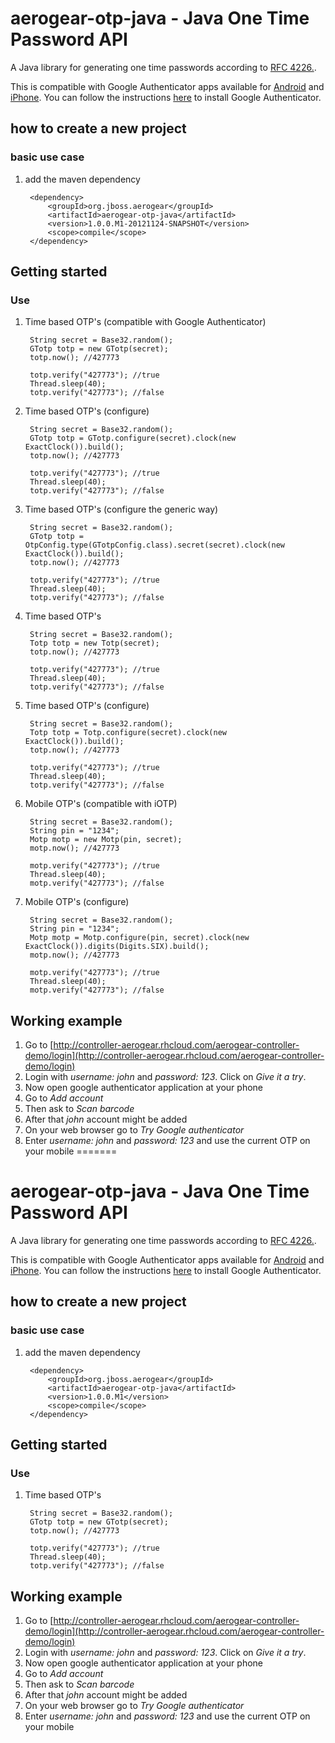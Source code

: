 # aerogear-otp-java - Java One Time Password API

A Java library for generating one time passwords according to [RFC 4226.](http://tools.ietf.org/html/rfc4226).

This is compatible with Google Authenticator apps available for [Android](https://play.google.com/store/apps/details?id=com.google.android.apps.authenticator2&hl=en) and [iPhone](https://itunes.apple.com/us/app/google-authenticator/id388497605?mt=8). You can follow the instructions [here](http://support.google.com/accounts/bin/answer.py?hl=en&answer=1066447) to install Google Authenticator. 

## how to create a new project

### basic use case

1. add the maven dependency

        <dependency>
            <groupId>org.jboss.aerogear</groupId>
            <artifactId>aerogear-otp-java</artifactId>
            <version>1.0.0.M1-20121124-SNAPSHOT</version>
            <scope>compile</scope>
        </dependency>
       
## Getting started

### Use 

1. Time based OTP's (compatible with Google Authenticator)

        String secret = Base32.random();
        GTotp totp = new GTotp(secret);
        totp.now(); //427773
        
        totp.verify("427773"); //true
        Thread.sleep(40);
        totp.verify("427773"); //false
        
2. Time based OTP's (configure)

        String secret = Base32.random();
        GTotp totp = GTotp.configure(secret).clock(new ExactClock()).build();
        totp.now(); //427773
        
        totp.verify("427773"); //true
        Thread.sleep(40);
        totp.verify("427773"); //false
        
3. Time based OTP's (configure the generic way)

        String secret = Base32.random();
        GTotp totp = OtpConfig.type(GTotpConfig.class).secret(secret).clock(new ExactClock()).build();
        totp.now(); //427773
        
        totp.verify("427773"); //true
        Thread.sleep(40);
        totp.verify("427773"); //false

4. Time based OTP's

        String secret = Base32.random();
        Totp totp = new Totp(secret);
        totp.now(); //427773
        
        totp.verify("427773"); //true
        Thread.sleep(40);
        totp.verify("427773"); //false
        
5. Time based OTP's (configure)

        String secret = Base32.random();
        Totp totp = Totp.configure(secret).clock(new ExactClock()).build();
        totp.now(); //427773
        
        totp.verify("427773"); //true
        Thread.sleep(40);
        totp.verify("427773"); //false
         
6. Mobile OTP's (compatible with iOTP)

        String secret = Base32.random();
		String pin = "1234";
        Motp motp = new Motp(pin, secret);
        motp.now(); //427773
        
        motp.verify("427773"); //true
        Thread.sleep(40);
        motp.verify("427773"); //false
        
7. Mobile OTP's (configure)

        String secret = Base32.random();
		String pin = "1234";
        Motp motp = Motp.configure(pin, secret).clock(new ExactClock()).digits(Digits.SIX).build();
        motp.now(); //427773
        
        motp.verify("427773"); //true
        Thread.sleep(40);
        motp.verify("427773"); //false

## Working example

1. Go to [http://controller-aerogear.rhcloud.com/aerogear-controller-demo/login](http://controller-aerogear.rhcloud.com/aerogear-controller-demo/login)
2. Login with *username: john* and *password: 123*. Click on *Give it a try*.
3. Now open google authenticator application at your phone
4. Go to *Add account*
5. Then ask to *Scan barcode*
6. After that *john* account might be added 
7. On your web browser go to *Try Google authenticator*
8. Enter *username: john* and *password: 123* and use the current OTP on your mobile
=======
# aerogear-otp-java - Java One Time Password API

A Java library for generating one time passwords according to [RFC 4226.](http://tools.ietf.org/html/rfc4226).

This is compatible with Google Authenticator apps available for [Android](https://play.google.com/store/apps/details?id=com.google.android.apps.authenticator2&hl=en) and [iPhone](https://itunes.apple.com/us/app/google-authenticator/id388497605?mt=8). You can follow the instructions [here](http://support.google.com/accounts/bin/answer.py?hl=en&answer=1066447) to install Google Authenticator. 

## how to create a new project

### basic use case

1. add the maven dependency

        <dependency>
            <groupId>org.jboss.aerogear</groupId>
            <artifactId>aerogear-otp-java</artifactId>
            <version>1.0.0.M1</version>
            <scope>compile</scope>
        </dependency>
       
## Getting started

### Use 

1. Time based OTP's

        String secret = Base32.random();
        GTotp totp = new GTotp(secret);
        totp.now(); //427773
        
        totp.verify("427773"); //true
        Thread.sleep(40);
        totp.verify("427773"); //false
         

## Working example

1. Go to [http://controller-aerogear.rhcloud.com/aerogear-controller-demo/login](http://controller-aerogear.rhcloud.com/aerogear-controller-demo/login)
2. Login with *username: john* and *password: 123*. Click on *Give it a try*.
3. Now open google authenticator application at your phone
4. Go to *Add account*
5. Then ask to *Scan barcode*
6. After that *john* account might be added 
7. On your web browser go to *Try Google authenticator*
8. Enter *username: john* and *password: 123* and use the current OTP on your mobile

